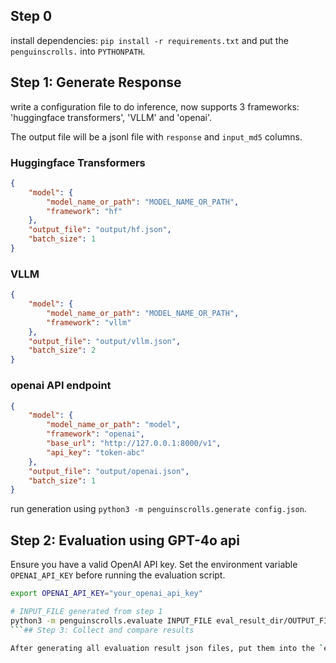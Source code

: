 ## Step 0

install dependencies: `pip install -r requirements.txt` and put the `penguinscrolls.`  into `PYTHONPATH`.

## Step 1: Generate Response

write a configuration file to do inference, now supports 3 frameworks: 'huggingface transformers', 'VLLM' and 'openai'.

The output file will be a jsonl file with `response` and `input_md5` columns.

### Huggingface Transformers

```json
{
    "model": {
        "model_name_or_path": "MODEL_NAME_OR_PATH",
        "framework": "hf"
    },
    "output_file": "output/hf.json",
    "batch_size": 1
}
```

### VLLM

```json
{
    "model": {
        "model_name_or_path": "MODEL_NAME_OR_PATH",
        "framework": "vllm"
    },
    "output_file": "output/vllm.json",
    "batch_size": 2
}
```

### openai API endpoint

```json
{
    "model": {
        "model_name_or_path": "model",
        "framework": "openai",
        "base_url": "http://127.0.0.1:8000/v1",
        "api_key": "token-abc"
    },
    "output_file": "output/openai.json",
    "batch_size": 1
}
```

run generation using `python3 -m penguinscrolls.generate config.json`.

## Step 2: Evaluation using GPT-4o api

Ensure you have a valid OpenAI API key.  Set the environment variable `OPENAI_API_KEY` before running the evaluation script.

```bash
export OPENAI_API_KEY="your_openai_api_key"

# INPUT_FILE generated from step 1
python3 -m penguinscrolls.evaluate INPUT_FILE eval_result_dir/OUTPUT_FILE --concurrency 1
```## Step 3: Collect and compare results

After generating all evaluation result json files, put them into the `eval_result_dir/` directory.  Name them as `model_1.json`, `model_2.json`, etc. Then run this notebook [notebook](./notebook/collect_eval_result.ipynb) to see metrics.

